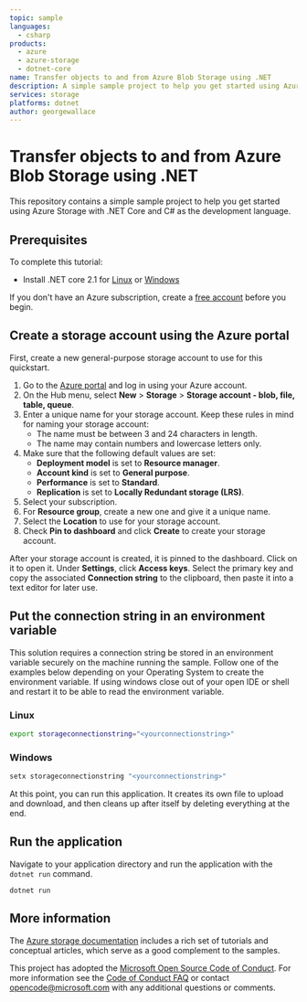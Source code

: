 ```yaml
---
topic: sample
languages:
  - csharp
products:
  - azure
  - azure-storage
  - dotnet-core
name: Transfer objects to and from Azure Blob Storage using .NET
description: A simple sample project to help you get started using Azure Storage with .NET Core and C# as the development language.
services: storage
platforms: dotnet
author: georgewallace
---
```


# Transfer objects to and from Azure Blob Storage using .NET

This repository contains a simple sample project to help you get started using Azure Storage with .NET Core and C# as the development language.

## Prerequisites

To complete this tutorial:

* Install .NET core 2.1 for [Linux](/dotnet/core/linux-prerequisites?tabs=netcore2x) or [Windows](/dotnet/core/windows-prerequisites?tabs=netcore2x)

If you don't have an Azure subscription, create a [free account](https://azure.microsoft.com/free/?WT.mc_id=A261C142F) before you begin.

## Create a storage account using the Azure portal

First, create a new general-purpose storage account to use for this quickstart.

1. Go to the [Azure portal](https://portal.azure.com) and log in using your Azure account.
2. On the Hub menu, select **New** > **Storage** > **Storage account - blob, file, table, queue**.
3. Enter a unique name for your storage account. Keep these rules in mind for naming your storage account:
    * The name must be between 3 and 24 characters in length.
    * The name may contain numbers and lowercase letters only.
4. Make sure that the following default values are set:
    * **Deployment model** is set to **Resource manager**.
    * **Account kind** is set to **General purpose**.
    * **Performance** is set to **Standard**.
    * **Replication** is set to **Locally Redundant storage (LRS)**.
5. Select your subscription.
6. For **Resource group**, create a new one and give it a unique name.
7. Select the **Location** to use for your storage account.
8. Check **Pin to dashboard** and click **Create** to create your storage account.

After your storage account is created, it is pinned to the dashboard. Click on it to open it. Under **Settings**, click **Access keys**. Select the primary key and copy the associated **Connection string** to the clipboard, then paste it into a text editor for later use.

## Put the connection string in an environment variable

This solution requires a connection string be stored in an environment variable securely on the machine running the sample. Follow one of the examples below depending on your Operating System to create the environment variable. If using windows close out of your open IDE or shell and restart it to be able to read the environment variable.

### Linux

```bash
export storageconnectionstring="<yourconnectionstring>"
```

### Windows

```cmd
setx storageconnectionstring "<yourconnectionstring>"
```

At this point, you can run this application. It creates its own file to upload and download, and then cleans up after itself by deleting everything at the end.

## Run the application

Navigate to your application directory and run the application with the `dotnet run` command.

```console
dotnet run
```

## More information

The [Azure storage documentation](https://docs.microsoft.com/azure/storage/) includes a rich set of tutorials and conceptual articles, which serve as a good complement to the samples.

This project has adopted the [Microsoft Open Source Code of Conduct](https://opensource.microsoft.com/codeofconduct/).
For more information see the [Code of Conduct FAQ](https://opensource.microsoft.com/codeofconduct/faq/) or
contact [opencode@microsoft.com](mailto:opencode@microsoft.com) with any additional questions or comments.